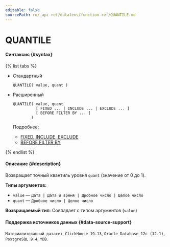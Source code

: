 ```yaml
---
editable: false
sourcePath: ru/_api-ref/datalens/function-ref/QUANTILE.md
---
```


# QUANTILE



#### Синтаксис {#syntax}

{% list tabs %}

- Стандартный

  ```
  QUANTILE( value, quant )
  ```

- Расширенный

  ```
  QUANTILE( value, quant
            [ FIXED ... | INCLUDE ... | EXCLUDE ... ]
            [ BEFORE FILTER BY ... ]
          )
  ```

  Подробнее:
  - [FIXED, INCLUDE, EXCLUDE](aggregation-functions.md#syntax-lod)
  - [BEFORE FILTER BY](aggregation-functions.md#syntax-before-filter-by)

{% endlist %}

#### Описание {#description}
Возвращает точный квантиль уровня `quant` (значение от 0 до 1).

**Типы аргументов:**
- `value` — `Дата | Дата и время | Дробное число | Целое число`
- `quant` — `Дробное число | Целое число`


**Возвращаемый тип**: Совпадает с типом аргументов (`value`)

#### Поддержка источников данных {#data-source-support}

`Материализованный датасет`, `ClickHouse 19.13`, `Oracle Database 12c (12.1)`, `PostgreSQL 9.4`, `YDB`.
